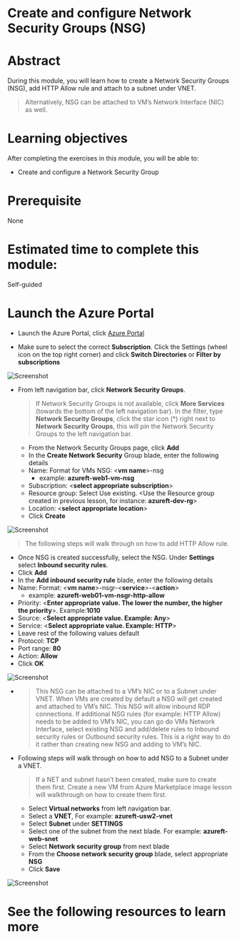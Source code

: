 # Create and configure Network Security Groups (NSG)

# Abstract

During this module, you will learn how to create a Network Security Groups (NSG), add HTTP Allow rule and attach to a subnet under VNET.

> Alternatively, NSG can be attached to VM’s Network Interface (NIC) as well. 

# Learning objectives
After completing the exercises in this module, you will be able to:
* Create and configure a Network Security Group

# Prerequisite 
None

# Estimated time to complete this module:
Self-guided

# Launch the Azure Portal
* Launch the Azure Portal, click [Azure Portal](http://www.azure.portal.com)

* Make sure to select the correct **Subscription**. Click the Settings (wheel icon on the top right corner) and click **Switch Directories** or **Filter by subscriptions**

![Screenshot](./images/Networking-L4-1.png)
 
* From left navigation bar, click **Network Security Groups**.
  > If Network Security Groups is not available, click **More Services** (towards the bottom of the left navigation bar). In the filter, type **Network Security Groups**, click the star icon (*) right next to **Network Security Groups**, this will pin the Network Security Groups to the left navigation bar.

  * From the Network Security Groups page, click **Add**
  * In the **Create Network Security** Group blade, enter the following details
  * Name: Format for VMs NSG: <**vm name**>-nsg
    * example: **azureft-web1-vm-nsg**
  * Subscription: <**select appropriate subscription**>
  * Resource group: Select Use existing. <Use the Resource group created in previous lesson, for instance: **azureft-dev-rg**>
  * Location: <**select appropriate location**>
  * Click **Create**

![Screenshot](./images/Networking-L4-2.png)


  > The following steps will walk through on how to add HTTP Allow rule.
  * Once NSG is created successfully, select the NSG. Under **Settings** select **Inbound security rules**.
  * Click **Add**
  * In the **Add inbound security rule** blade, enter the following details
  * Name: Format: <**vm name**>-nsgr-<**service**>-<**action**>
    * example: **azureft-web01-vm-nsgr-http-allow**
  * Priority: <**Enter appropriate value. The lower the number, the higher the priority**>. Example:**1010**
  * Source: <**Select appropriate value. Example: Any**>
  * Service: <**Select appropriate value. Example: HTTP**>
  * Leave rest of the following values default
  * Protocol: **TCP**
  * Port range: **80**
  * Action: **Allow**
  * Click **OK**

![Screenshot](./images/Networking-L4-3.png)

* > This NSG can be attached to a VM’s NIC or to a Subnet under VNET. When VMs are created by default a NSG will get created and attached to VM’s NIC. This NSG will allow inbound RDP connections. If additional NSG rules (for example: HTTP Allow) needs to be added to VM’s NIC, you can go do VMs Network Interface, select existing NSG and add/delete rules to Inbound security rules or Outbound security rules. This is a right way to do it rather than creating new NSG and adding to VM’s NIC.

* Following steps will walk through on how to add NSG to a Subnet under a VNET.
  > If a NET and subnet hasn’t been created, make sure to create them first. Create a new VM from Azure Marketplace image lesson will walkthrough on how to create them first.
  * Select **Virtual networks** from left navigation bar.
  * Select a **VNET**, For example: **azureft-usw2-vnet**
  * Select **Subnet** under **SETTINGS**
  * Select one of the subnet from the next blade. For example: **azureft-web-snet**
  * Select **Network security group** from next blade
  * From the **Choose network security group** blade, select appropriate **NSG**
  * Click **Save**

![Screenshot](./images/Networking-L4-4.png)

# See the following resources to learn more
